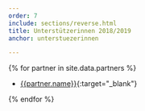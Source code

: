 ```yaml
---
order: 7
include: sections/reverse.html
title: Unterstützerinnen 2018/2019
anchor: unterstuezerinnen

---
```

{% for partner in site.data.partners %}
- [{{partner.name}}]({{partner.link}}){:target="_blank"}

{% endfor %}
